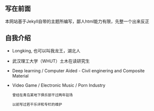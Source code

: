 ## 写在前面

本网站基于Jekyll自带的主题所编写，鄙人html能力有限，先整一个出来反正

## 自我介绍

- Longking, 也可以叫我龙王，湖北人

- 武汉理工大学（WHUT）土木在读研究生

- Deep learning / Computer Aided - Civil enginering and Composite Material
 
- Video Game / Electronic Music / Porn Industry

 
  <sub>曾经在青岛某地下俱乐部干过两年驻场</sub>
  
  <sub>以前写过若干乐评和专栏的维护</sub>
